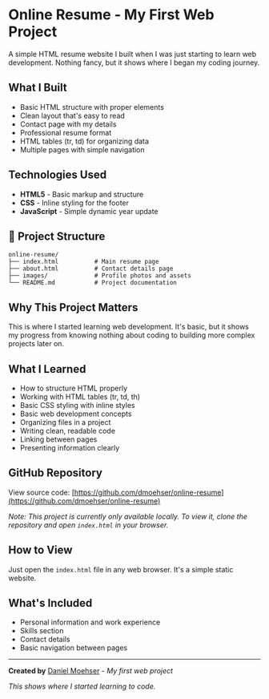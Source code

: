 # Online Resume - My First Web Project

A simple HTML resume website I built when I was just starting to learn web development. Nothing fancy, but it shows where I began my coding journey.

## What I Built

- Basic HTML structure with proper elements
- Clean layout that's easy to read
- Contact page with my details
- Professional resume format
- HTML tables (tr, td) for organizing data
- Multiple pages with simple navigation

## Technologies Used

- **HTML5** - Basic markup and structure
- **CSS** - Inline styling for the footer
- **JavaScript** - Simple dynamic year update

## 📁 Project Structure

```
online-resume/
├── index.html          # Main resume page
├── about.html          # Contact details page
├── images/             # Profile photos and assets
└── README.md           # Project documentation
```

## Why This Project Matters

This is where I started learning web development. It's basic, but it shows my progress from knowing nothing about coding to building more complex projects later on.

## What I Learned

- How to structure HTML properly
- Working with HTML tables (tr, td, th)
- Basic CSS styling with inline styles
- Basic web development concepts
- Organizing files in a project
- Writing clean, readable code
- Linking between pages
- Presenting information clearly

## GitHub Repository

View source code: [https://github.com/dmoehser/online-resume](https://github.com/dmoehser/online-resume)

*Note: This project is currently only available locally. To view it, clone the repository and open `index.html` in your browser.*

## How to View

Just open the `index.html` file in any web browser. It's a simple static website.

## What's Included

- Personal information and work experience
- Skills section
- Contact details
- Basic navigation between pages

---

**Created by** [Daniel Moehser](https://danielmoehser.dev) - *My first web project*

*This shows where I started learning to code.*

